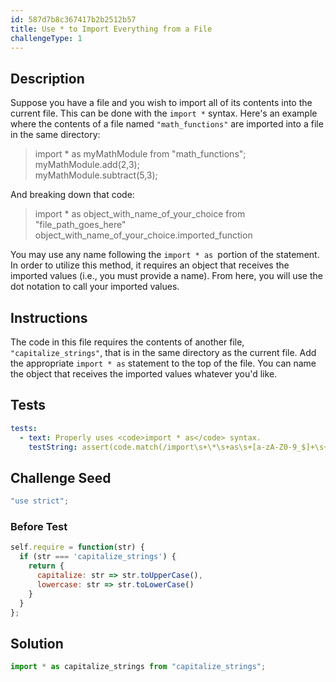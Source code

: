 ```yaml
---
id: 587d7b8c367417b2b2512b57
title: Use * to Import Everything from a File
challengeType: 1
---
```


## Description
<section id='description'>
Suppose you have a file and you wish to import all of its contents into the current file. This can be done with the <code>import *</code> syntax.
Here's an example where the contents of a file named <code>"math_functions"</code> are imported into a file in the same directory:
<blockquote>import * as myMathModule from "math_functions";<br>myMathModule.add(2,3);<br>myMathModule.subtract(5,3);</blockquote>
And breaking down that code:
<blockquote>import * as object_with_name_of_your_choice from "file_path_goes_here"<br>object_with_name_of_your_choice.imported_function</blockquote>
You may use any name following the <code>import * as </code>portion of the statement. In order to utilize this method, it requires an object that receives the imported values (i.e., you must provide a name). From here, you will use the dot notation to call your imported values.
</section>

## Instructions
<section id='instructions'>
The code in this file requires the contents of another file, <code>"capitalize_strings"</code>, that is in the same directory as the current file. Add the appropriate <code>import * as</code> statement to the top of the file. You can name the object that receives the imported values whatever you'd like.
</section>

## Tests
<section id='tests'>

```yml
tests:
  - text: Properly uses <code>import * as</code> syntax.
    testString: assert(code.match(/import\s+\*\s+as\s+[a-zA-Z0-9_$]+\s+from\s*"\s*capitalize_strings\s*"\s*;/gi), 'Properly uses <code>import * as</code> syntax.');

```

</section>

## Challenge Seed
<section id='challengeSeed'>

<div id='js-seed'>

```js
"use strict";
```

</div>

### Before Test
<div id='js-setup'>

```js
self.require = function(str) {
  if (str === 'capitalize_strings') {
    return {
      capitalize: str => str.toUpperCase(),
      lowercase: str => str.toLowerCase()
    }
  }
};
```

</div>

</section>

## Solution
<section id='solution'>

```js
import * as capitalize_strings from "capitalize_strings";
```

</section>
